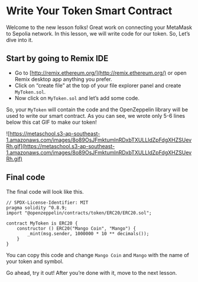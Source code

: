 # Write Your Token Smart Contract

Welcome to the new lesson folks! Great work on connecting your MetaMask to Sepolia network. In this lesson, we will write code for our token. So, Let’s dive into it.

## Start by going to Remix IDE

- Go to [http://remix.ethereum.org/](http://remix.ethereum.org/) or open Remix desktop app anything you prefer.
- Click on “create file” at the top of your file explorer panel and create `MyToken.sol`.
- Now click on `MyToken.sol` and let’s add some code.

So, your `MyToken` will contain the code and the OpenZeppelin library will be used to write our smart contract. As you can see, we wrote only 5-6 lines below this cat GIF to make our token!

![https://metaschool.s3-ap-southeast-1.amazonaws.com/images/8o89OsJFmktumInRDxbTXULLldZpFdgXHZSUevRh.gif](https://metaschool.s3-ap-southeast-1.amazonaws.com/images/8o89OsJFmktumInRDxbTXULLldZpFdgXHZSUevRh.gif)

## Final code

The final code will look like this.

```
// SPDX-License-Identifier: MIT
pragma solidity ^0.8.9;
import "@openzeppelin/contracts/token/ERC20/ERC20.sol";

contract MyToken is ERC20 {
	constructor () ERC20("Mango Coin", "Mango") {
		_mint(msg.sender, 1000000 * 10 ** decimals());
	}
}
```

You can copy this code and change `Mango Coin` and `Mango` with the name of your token and symbol.

Go ahead, try it out! After you’re done with it, move to the next lesson.
